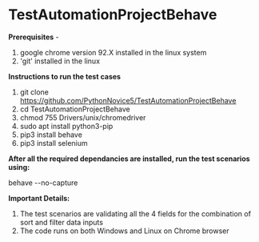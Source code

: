 # TestAutomationProjectBehave

**Prerequisites** - 
1. google chrome version 92.X installed in the linux system
2. 'git' installed in the linux

**Instructions to run the test cases**

1. git clone https://github.com/PythonNovice5/TestAutomationProjectBehave
2. cd TestAutomationProjectBehave
3. chmod 755 Drivers/unix/chromedriver
4. sudo apt install python3-pip 
5. pip3 install behave
6. pip3 install selenium


**After all the required dependancies are installed, run the test scenarios using:**

behave --no-capture


**Important Details:**
1. The test scenarios are validating all the 4 fields for the combination of sort and filter data inputs
2. The code runs on both Windows and Linux on Chrome browser
